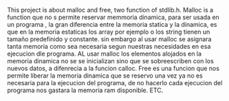 This project is about malloc and free, two function of stdlib.h.  Malloc is a function que no s permite reservar memmoria dinamica, para ser usada en un programa , la gran diferencia entre la memoria statica y la dinamica, es que en la memoria estaticas los array por ejemplo o los string tienen un tamaño predefinido y constante. sin embargo al usar malloc se asignara tanta memoria como sea necesaria segun nuestras necesidades en esa ejecucion dle programa. AL usar malloc los elementos alojados en la memoria dinamica no se se inicializan sino que se sobreescriben con los nuevos datos, a difenrecia a la funcion calloc. Free es una funcion que nos permite liberar la memoria dinamica que se reservo una vez ya no es necesaria para la ejecucion del programa, de no hacerlo cada ejecucion del programa nos gastara la memoria ram disponible. ETC.

